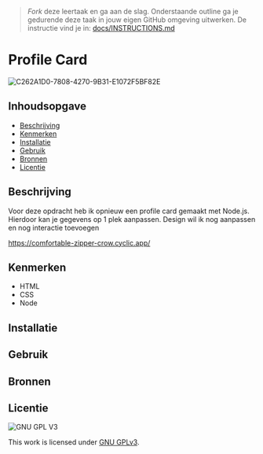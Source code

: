 > _Fork_ deze leertaak en ga aan de slag. Onderstaande outline ga je gedurende deze taak in jouw eigen GitHub omgeving uitwerken. De instructie vind je in: [docs/INSTRUCTIONS.md](docs/INSTRUCTIONS.md)

# Profile Card
![C262A1D0-7808-4270-9B31-E1072F5BF82E](https://user-images.githubusercontent.com/94745953/218074281-4a9e5467-7f77-429f-a714-c54a72404c6f.jpeg)


## Inhoudsopgave

  * [Beschrijving](#beschrijving)
  * [Kenmerken](#kenmerken)
  * [Installatie](#installatie)
  * [Gebruik](#gebruik)
  * [Bronnen](#bronnen)
  * [Licentie](#licentie)

## Beschrijving

Voor deze opdracht heb ik opnieuw een profile card gemaakt met Node.js. Hierdoor kan je gegevens op 1 plek aanpassen. Design wil ik nog aanpassen en nog interactie toevoegen 

https://comfortable-zipper-crow.cyclic.app/

## Kenmerken
- HTML
- CSS
- Node 

## Installatie

## Gebruik

## Bronnen

## Licentie

![GNU GPL V3](https://www.gnu.org/graphics/gplv3-127x51.png)

This work is licensed under [GNU GPLv3](./LICENSE).
